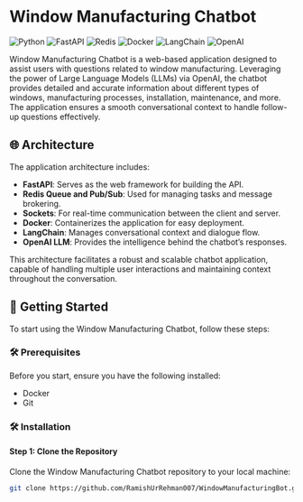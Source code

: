 # Window Manufacturing Chatbot

![Python](https://img.shields.io/badge/Python-3776AB?style=for-the-badge&logo=python)
![FastAPI](https://img.shields.io/badge/FastAPI-009688?style=for-the-badge&logo=fastapi)
![Redis](https://img.shields.io/badge/Redis-DC382D?style=for-the-badge&logo=redis)
![Docker](https://img.shields.io/badge/Docker-2496ED?style=for-the-badge&logo=docker)
![LangChain](https://img.shields.io/badge/LangChain-008080?style=for-the-badge)
![OpenAI](https://img.shields.io/badge/OpenAI-412991?style=for-the-badge&logo=openai)

Window Manufacturing Chatbot is a web-based application designed to assist users with questions related to window manufacturing. Leveraging the power of Large Language Models (LLMs) via OpenAI, the chatbot provides detailed and accurate information about different types of windows, manufacturing processes, installation, maintenance, and more. The application ensures a smooth conversational context to handle follow-up questions effectively.

## 🌐 Architecture

The application architecture includes:

- **FastAPI**: Serves as the web framework for building the API.
- **Redis Queue and Pub/Sub**: Used for managing tasks and message brokering.
- **Sockets**: For real-time communication between the client and server.
- **Docker**: Containerizes the application for easy deployment.
- **LangChain**: Manages conversational context and dialogue flow.
- **OpenAI LLM**: Provides the intelligence behind the chatbot’s responses.

This architecture facilitates a robust and scalable chatbot application, capable of handling multiple user interactions and maintaining context throughout the conversation.

## 🚀 Getting Started

To start using the Window Manufacturing Chatbot, follow these steps:

### 🛠️ Prerequisites

Before you start, ensure you have the following installed:

- Docker
- Git

### 🛠️ Installation

#### Step 1: Clone the Repository

Clone the Window Manufacturing Chatbot repository to your local machine:

```bash
git clone https://github.com/RamishUrRehman007/WindowManufacturingBot.git
